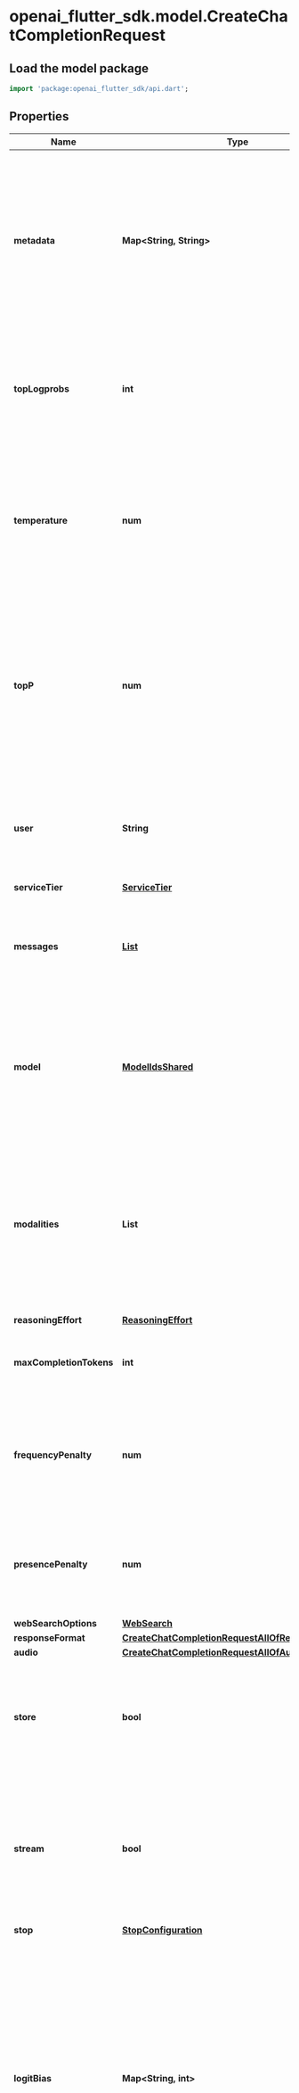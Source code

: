 # openai_flutter_sdk.model.CreateChatCompletionRequest

## Load the model package
```dart
import 'package:openai_flutter_sdk/api.dart';
```

## Properties
Name | Type | Description | Notes
------------ | ------------- | ------------- | -------------
**metadata** | **Map<String, String>** | Set of 16 key-value pairs that can be attached to an object. This can be useful for storing additional information about the object in a structured format, and querying for objects via API or the dashboard.   Keys are strings with a maximum length of 64 characters. Values are strings with a maximum length of 512 characters.  | [optional] [default to const {}]
**topLogprobs** | **int** | An integer between 0 and 20 specifying the number of most likely tokens to return at each token position, each with an associated log probability. `logprobs` must be set to `true` if this parameter is used.  | [optional] 
**temperature** | **num** | What sampling temperature to use, between 0 and 2. Higher values like 0.8 will make the output more random, while lower values like 0.2 will make it more focused and deterministic. We generally recommend altering this or `top_p` but not both.  | [optional] [default to 1]
**topP** | **num** | An alternative to sampling with temperature, called nucleus sampling, where the model considers the results of the tokens with top_p probability mass. So 0.1 means only the tokens comprising the top 10% probability mass are considered.  We generally recommend altering this or `temperature` but not both.  | [optional] [default to 1]
**user** | **String** | A stable identifier for your end-users.  Used to boost cache hit rates by better bucketing similar requests and  to help OpenAI detect and prevent abuse. [Learn more](/docs/guides/safety-best-practices#end-user-ids).  | [optional] 
**serviceTier** | [**ServiceTier**](ServiceTier.md) |  | [optional] 
**messages** | [**List<ChatCompletionRequestMessage>**](ChatCompletionRequestMessage.md) | A list of messages comprising the conversation so far. Depending on the [model](/docs/models) you use, different message types (modalities) are supported, like [text](/docs/guides/text-generation), [images](/docs/guides/vision), and [audio](/docs/guides/audio).  | [default to const []]
**model** | [**ModelIdsShared**](ModelIdsShared.md) | Model ID used to generate the response, like `gpt-4o` or `o3`. OpenAI offers a wide range of models with different capabilities, performance characteristics, and price points. Refer to the [model guide](/docs/models) to browse and compare available models.  | 
**modalities** | **List<String>** | Output types that you would like the model to generate. Most models are capable of generating text, which is the default:  `[\"text\"]`  The `gpt-4o-audio-preview` model can also be used to  [generate audio](/docs/guides/audio). To request that this model generate  both text and audio responses, you can use:  `[\"text\", \"audio\"]`  | [optional] [default to const []]
**reasoningEffort** | [**ReasoningEffort**](ReasoningEffort.md) |  | [optional] 
**maxCompletionTokens** | **int** | An upper bound for the number of tokens that can be generated for a completion, including visible output tokens and [reasoning tokens](/docs/guides/reasoning).  | [optional] 
**frequencyPenalty** | **num** | Number between -2.0 and 2.0. Positive values penalize new tokens based on their existing frequency in the text so far, decreasing the model's likelihood to repeat the same line verbatim.  | [optional] [default to 0]
**presencePenalty** | **num** | Number between -2.0 and 2.0. Positive values penalize new tokens based on whether they appear in the text so far, increasing the model's likelihood to talk about new topics.  | [optional] [default to 0]
**webSearchOptions** | [**WebSearch**](WebSearch.md) |  | [optional] 
**responseFormat** | [**CreateChatCompletionRequestAllOfResponseFormat**](CreateChatCompletionRequestAllOfResponseFormat.md) |  | [optional] 
**audio** | [**CreateChatCompletionRequestAllOfAudio**](CreateChatCompletionRequestAllOfAudio.md) |  | [optional] 
**store** | **bool** | Whether or not to store the output of this chat completion request for  use in our [model distillation](/docs/guides/distillation) or [evals](/docs/guides/evals) products.   Supports text and image inputs. Note: image inputs over 10MB will be dropped.  | [optional] [default to false]
**stream** | **bool** | If set to true, the model response data will be streamed to the client as it is generated using [server-sent events](https://developer.mozilla.org/en-US/docs/Web/API/Server-sent_events/Using_server-sent_events#Event_stream_format). See the [Streaming section below](/docs/api-reference/chat/streaming) for more information, along with the [streaming responses](/docs/guides/streaming-responses) guide for more information on how to handle the streaming events.  | [optional] [default to false]
**stop** | [**StopConfiguration**](StopConfiguration.md) |  | [optional] 
**logitBias** | **Map<String, int>** | Modify the likelihood of specified tokens appearing in the completion.  Accepts a JSON object that maps tokens (specified by their token ID in the tokenizer) to an associated bias value from -100 to 100. Mathematically, the bias is added to the logits generated by the model prior to sampling. The exact effect will vary per model, but values between -1 and 1 should decrease or increase likelihood of selection; values like -100 or 100 should result in a ban or exclusive selection of the relevant token.  | [optional] [default to const {}]
**logprobs** | **bool** | Whether to return log probabilities of the output tokens or not. If true, returns the log probabilities of each output token returned in the `content` of `message`.  | [optional] [default to false]
**maxTokens** | **int** | The maximum number of [tokens](/tokenizer) that can be generated in the chat completion. This value can be used to control [costs](https://openai.com/api/pricing/) for text generated via API.  This value is now deprecated in favor of `max_completion_tokens`, and is not compatible with [o-series models](/docs/guides/reasoning).  | [optional] 
**n** | **int** | How many chat completion choices to generate for each input message. Note that you will be charged based on the number of generated tokens across all of the choices. Keep `n` as `1` to minimize costs. | [optional] [default to 1]
**prediction** | [**PredictionContent**](PredictionContent.md) |  | [optional] 
**seed** | **int** | This feature is in Beta. If specified, our system will make a best effort to sample deterministically, such that repeated requests with the same `seed` and parameters should return the same result. Determinism is not guaranteed, and you should refer to the `system_fingerprint` response parameter to monitor changes in the backend.  | [optional] 
**streamOptions** | [**ChatCompletionStreamOptions**](ChatCompletionStreamOptions.md) |  | [optional] 
**tools** | [**List<ChatCompletionTool>**](ChatCompletionTool.md) | A list of tools the model may call. Currently, only functions are supported as a tool. Use this to provide a list of functions the model may generate JSON inputs for. A max of 128 functions are supported.  | [optional] [default to const []]
**toolChoice** | [**ChatCompletionToolChoiceOption**](ChatCompletionToolChoiceOption.md) |  | [optional] 
**parallelToolCalls** | **bool** | Whether to enable [parallel function calling](/docs/guides/function-calling#configuring-parallel-function-calling) during tool use. | [optional] [default to true]
**functionCall** | [**CreateChatCompletionRequestAllOfFunctionCall**](CreateChatCompletionRequestAllOfFunctionCall.md) |  | [optional] 
**functions** | [**List<ChatCompletionFunctions>**](ChatCompletionFunctions.md) | Deprecated in favor of `tools`.  A list of functions the model may generate JSON inputs for.  | [optional] [default to const []]

[[Back to Model list]](../README.md#documentation-for-models) [[Back to API list]](../README.md#documentation-for-api-endpoints) [[Back to README]](../README.md)


